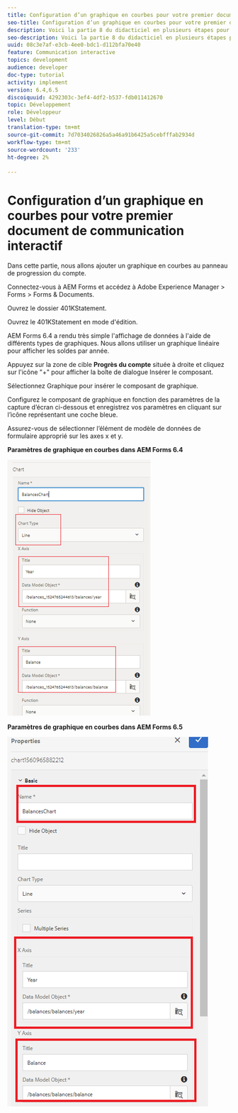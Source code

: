 ```yaml
---
title: Configuration d’un graphique en courbes pour votre premier document de communication interactif
seo-title: Configuration d’un graphique en courbes pour votre premier document de communication interactif
description: Voici la partie 8 du didacticiel en plusieurs étapes pour créer votre premier document de communications interactives. Dans cette partie, nous allons ajouter un graphique en courbes au panneau de progression du compte.
seo-description: Voici la partie 8 du didacticiel en plusieurs étapes pour créer votre premier document de communications interactives. Dans cette partie, nous allons ajouter un graphique en courbes au panneau de progression du compte.
uuid: 08c3e7af-e3cb-4ee0-bdc1-d112bfa70e40
feature: Communication interactive
topics: development
audience: developer
doc-type: tutorial
activity: implement
version: 6.4,6.5
discoiquuid: 4292303c-3ef4-4df2-b537-fdb011412670
topic: Développement
role: Développeur
level: Début
translation-type: tm+mt
source-git-commit: 7d7034026826a5a46a91b6425a5cebfffab2934d
workflow-type: tm+mt
source-wordcount: '233'
ht-degree: 2%

---
```



# Configuration d’un graphique en courbes pour votre premier document de communication interactif

Dans cette partie, nous allons ajouter un graphique en courbes au panneau de progression du compte.

Connectez-vous à AEM Forms et accédez à Adobe Experience Manager > Forms > Forms &amp; Documents.

Ouvrez le dossier 401KStatement.

Ouvrez le 401KStatement en mode d&#39;édition.

AEM Forms 6.4 a rendu très simple l&#39;affichage de données à l&#39;aide de différents types de graphiques. Nous allons utiliser un graphique linéaire pour afficher les soldes par année.

Appuyez sur la zone de cible **Progrès du compte** située à droite et cliquez sur l&#39;icône &quot;+&quot; pour afficher la boîte de dialogue Insérer le composant.

Sélectionnez Graphique pour insérer le composant de graphique.

Configurez le composant de graphique en fonction des paramètres de la capture d’écran ci-dessous et enregistrez vos paramètres en cliquant sur l’icône représentant une coche bleue.

Assurez-vous de sélectionner l’élément de modèle de données de formulaire approprié sur les axes x et y.

**Paramètres de graphique en courbes dans AEM Forms 6.4**

![linechart64](assets/linechart.png)

**Paramètres de graphique en courbes dans AEM Forms 6.5**

![linechart64](assets/linechart65.PNG)



